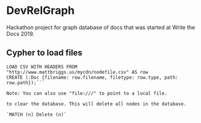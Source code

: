 # DevRelGraph

Hackathon project for graph  database of docs that was started at Write the Docs 2019.

## Cypher to load files

```USING PERIODIC COMMIT
LOAD CSV WITH HEADERS FROM "http://www.mattbriggs.us/mycdn/nodefile.csv" AS row
CREATE (:Doc {filename: row.filename, filetype: row.type, path: row.path});```

Note: You can also use "file:///" to point to a local file.

to clear the database. This will delete all nodes in the database.

`MATCH (n) Delete (n)`